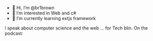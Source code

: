 - 👋 Hi, I’m @br1brown
- 👀 I’m interested in Web and c#
- 🌱 I’m currently learning extjs framework

I speak about computer science and the web ... for Tech blin.
On the podcast:
